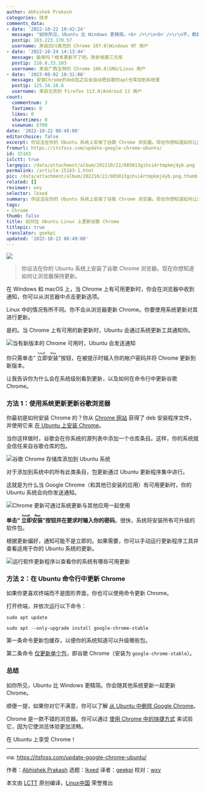 ```yaml
---
author: Abhishek Prakash
categories: 技术
comments_data:
- date: '2022-10-22 10:42:24'
  message: "如你所见，Ubuntu 比 Windows 更精简。<br />\r\n<br />\r\n不，都巨臃肿。"
  postip: 183.223.170.57
  username: 来自四川南充的 Chrome 107.0|Windows NT 用户
- date: '2022-10-24 14:13:44'
  message: 能用吗？根本更新不了吧。除非用第三方库
  postip: 116.8.33.103
  username: 来自广西玉林的 Chrome 106.0|GNU/Linux 用户
- date: '2023-08-02 10:31:08'
  message: 安装Chrome的deb包之后会自动把谷歌的apt仓库加到系统里
  postip: 125.34.16.6
  username: 来自北京的 Firefox 113.0|Android 13 用户
count:
  commentnum: 3
  favtimes: 0
  likes: 0
  sharetimes: 0
  viewnum: 6709
date: '2022-10-22 08:49:00'
editorchoice: false
excerpt: 你设法在你的 Ubuntu 系统上安装了谷歌 Chrome 浏览器。现在你想知道如何让浏览器保持更新。
fromurl: https://itsfoss.com/update-google-chrome-ubuntu/
id: 15163
islctt: true
largepic: /data/attachment/album/202210/22/085013gihsi4rtmpkmj4yb.png
permalink: /article-15163-1.html
pic: /data/attachment/album/202210/22/085013gihsi4rtmpkmj4yb.png.thumb.jpg
related: []
reviewer: wxy
selector: lkxed
summary: 你设法在你的 Ubuntu 系统上安装了谷歌 Chrome 浏览器。现在你想知道如何让浏览器保持更新。
tags:
- Chrome
thumb: false
title: 如何在 Ubuntu Linux 上更新谷歌 Chrome
titlepic: true
translator: geekpi
updated: '2022-10-22 08:49:00'
---
```


![](/data/attachment/album/202210/22/085013gihsi4rtmpkmj4yb.png)



> 
> 你设法在你的 Ubuntu 系统上安装了谷歌 Chrome 浏览器。现在你想知道如何让浏览器保持更新。
> 
> 
> 


在 Windows 和 macOS 上，当 Chrome 上有可用更新时，你会在浏览器中收到通知，你可以从浏览器中点击更新选项。


Linux 中的情况有所不同。你不会从浏览器更新 Chrome。你要使用系统更新对其进行更新。


是的。当 Chrome 上有可用的新更新时，Ubuntu 会通过系统更新工具通知你。


![当有新版本的 Chrome 可用时，Ubuntu 会发送通知](/data/attachment/album/202210/22/084900dkrurnz4wrr9wwwk.png)


你只需单击“<ruby> 立即安装 <rt>  Install Now </rt></ruby>”按钮，在被提示时输入你的帐户密码并将 Chrome 更新到新版本。


让我告诉你为什么会在系统级别看到更新，以及如何在命令行中更新谷歌 Chrome。


### 方法 1：使用系统更新更新谷歌浏览器


你最初是如何安装 Chrome 的？你从 [Chrome 网站](https://www.google.com/chrome/) 获得了 deb 安装程序文件，并使用它来 [在 Ubuntu 上安装 Chrome](https://itsfoss.com/install-chrome-ubuntu/)。


当你这样做时，谷歌会在你系统的源列表中添加一个仓库条目。这样，你的系统就会信任来自谷歌仓库的包。


![谷歌 Chrome 存储库添加到 Ubuntu 系统](/data/attachment/album/202210/22/084901ew433zpsuyple1gx.png)


对于添加到系统中的所有此类条目，包更新通过 Ubuntu 更新程序集中进行。


这就是为什么当 Google Chrome（和其他已安装的应用）有可用更新时，你的 Ubuntu 系统会向你发送通知。


![Chrome 更新可通过系统更新与其他应用一起使用](/data/attachment/album/202210/22/084900dkrurnz4wrr9wwwk.png)


**单击“<ruby> 立即安装 <rt>  Install Now </rt></ruby>”按钮并在要求时输入你的密码**。很快，系统将安装所有可升级的软件包。


根据更新偏好，通知可能不是立即的。如果需要，你可以手动运行更新程序工具并查看适用于你的 Ubuntu 系统的更新。


![运行软件更新程序以查看你的系统有哪些可用更新](/data/attachment/album/202210/22/084901mcbrpbwbep7qbbkq.jpg)


### 方法 2：在 Ubuntu 命令行中更新 Chrome


如果你更喜欢终端而不是图形界面，你也可以使用命令更新 Chrome。


打开终端，并依次运行以下命令：



```
sudo apt update

sudo apt --only-upgrade install google-chrome-stable

```

第一条命令更新包缓存，以便你的系统知道可以升级哪些包。


第二条命令 [仅更新单个包](https://itsfoss.com/apt-upgrade-single-package/)，即谷歌 Chrome（安装为 `google-chrome-stable`）。


### 总结


如你所见，Ubuntu 比 Windows 更精简。你会随其他系统更新一起更新 Chrome。


顺便一提，如果你对它不满意，你可以了解 [从 Ubuntu 中删除 Google Chrome](https://itsfoss.com/uninstall-chrome-from-ubuntu/)。


Chrome 是一款不错的浏览器。你可以通过 [使用 Chrome 中的快捷方式](https://itsfoss.com/google-chrome-shortcuts/) 来试验它，因为它使浏览体验更加流畅。


在 Ubuntu 上享受 Chrome！




---


via: <https://itsfoss.com/update-google-chrome-ubuntu/>


作者：[Abhishek Prakash](https://itsfoss.com/) 选题：[lkxed](https://github.com/lkxed) 译者：[geekpi](https://github.com/geekpi) 校对：[wxy](https://github.com/wxy)


本文由 [LCTT](https://github.com/LCTT/TranslateProject) 原创编译，[Linux中国](https://linux.cn/) 荣誉推出